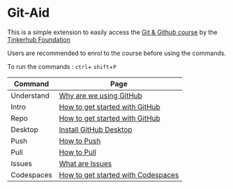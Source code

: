 # Git-Aid

This is a simple extension to easily access the [Git & Github course](https://www.tinkerhub.org/courses/launching-git-and-github) by the [Tinkerhub Foundation](https://www.tinkerhub.org/)

Users are recommended to enrol to the course before using the commands.

To run the commands : `ctrl`+  `shift`+`P`

| Command             | Page                                                                |
| ----------------- | ------------------------------------------------------------------ |
| Understand | [Why are we using GitHub](https://www.tinkerhub.org/courses/launching-git-and-github/learn/2.1) |
| Intro | [How to get started with GitHub](https://www.tinkerhub.org/courses/launching-git-and-github/learn/2.2) |
| Repo | [How to get started with GitHub](https://www.tinkerhub.org/courses/launching-git-and-github/learn/4.1) |
| Desktop | [Install GitHub Desktop](https://www.tinkerhub.org/courses/launching-git-and-github/learn/4.2) |
| Push | [How to Push](https://www.tinkerhub.org/courses/launching-git-and-github/learn/4.3) |
| Pull | [How to Pull](https://www.tinkerhub.org/courses/launching-git-and-github/learn/4.3) |
| Issues | [What are Issues](https://www.tinkerhub.org/courses/launching-git-and-github/learn/4.3) |
| Codespaces | [How to get started with Codespaces](https://www.tinkerhub.org/courses/launching-git-and-github/learn/4.4) |


